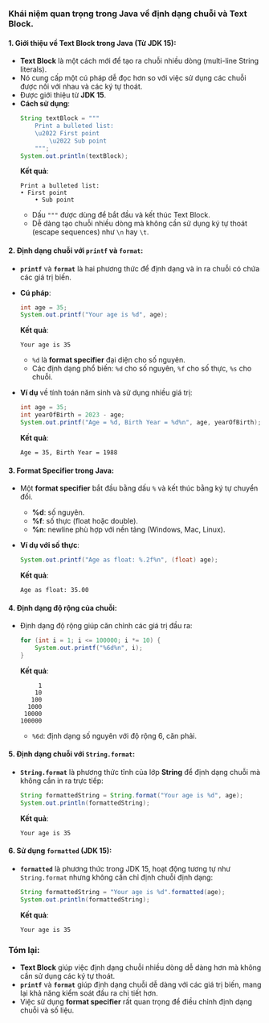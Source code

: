 ### Khái niệm quan trọng trong Java về định dạng chuỗi và Text Block.

#### **1. Giới thiệu về Text Block trong Java (Từ JDK 15)**:
- **Text Block** là một cách mới để tạo ra chuỗi nhiều dòng (multi-line String literals).
- Nó cung cấp một cú pháp dễ đọc hơn so với việc sử dụng các chuỗi được nối với nhau và các ký tự thoát.
- Được giới thiệu từ **JDK 15**.
- **Cách sử dụng**:
  ```java
  String textBlock = """
      Print a bulleted list:
      \u2022 First point
          \u2022 Sub point
      """;
  System.out.println(textBlock);
  ```
  **Kết quả**:
  ```
  Print a bulleted list:
  • First point
      • Sub point
  ```
  - Dấu `"""` được dùng để bắt đầu và kết thúc Text Block.
  - Dễ dàng tạo chuỗi nhiều dòng mà không cần sử dụng ký tự thoát (escape sequences) như `\n` hay `\t`.

#### **2. Định dạng chuỗi với `printf` và `format`**:
- **`printf`** và **`format`** là hai phương thức để định dạng và in ra chuỗi có chứa các giá trị biến.
- **Cú pháp**:
  ```java
  int age = 35;
  System.out.printf("Your age is %d", age);
  ```
  **Kết quả**:
  ```
  Your age is 35
  ```
  - `%d` là **format specifier** đại diện cho số nguyên.
  - Các định dạng phổ biến: `%d` cho số nguyên, `%f` cho số thực, `%s` cho chuỗi.

- **Ví dụ** về tính toán năm sinh và sử dụng nhiều giá trị:
  ```java
  int age = 35;
  int yearOfBirth = 2023 - age;
  System.out.printf("Age = %d, Birth Year = %d%n", age, yearOfBirth);
  ```
  **Kết quả**:
  ```
  Age = 35, Birth Year = 1988
  ```

#### **3. Format Specifier trong Java**:
- Một **format specifier** bắt đầu bằng dấu `%` và kết thúc bằng ký tự chuyển đổi.
  - **%d**: số nguyên.
  - **%f**: số thực (float hoặc double).
  - **%n**: newline phù hợp với nền tảng (Windows, Mac, Linux).
  
- **Ví dụ với số thực**:
  ```java
  System.out.printf("Age as float: %.2f%n", (float) age);
  ```
  **Kết quả**:
  ```
  Age as float: 35.00
  ```

#### **4. Định dạng độ rộng của chuỗi**:
- Định dạng độ rộng giúp căn chỉnh các giá trị đầu ra:
  ```java
  for (int i = 1; i <= 100000; i *= 10) {
      System.out.printf("%6d%n", i);
  }
  ```
  **Kết quả**:
  ```
       1
      10
     100
    1000
   10000
  100000
  ```
  - `%6d`: định dạng số nguyên với độ rộng 6, căn phải.

#### **5. Định dạng chuỗi với `String.format`**:
- **`String.format`** là phương thức tĩnh của lớp **String** để định dạng chuỗi mà không cần in ra trực tiếp:
  ```java
  String formattedString = String.format("Your age is %d", age);
  System.out.println(formattedString);
  ```
  **Kết quả**:
  ```
  Your age is 35
  ```

#### **6. Sử dụng `formatted` (JDK 15)**:
- **`formatted`** là phương thức trong JDK 15, hoạt động tương tự như `String.format` nhưng không cần chỉ định chuỗi định dạng:
  ```java
  String formattedString = "Your age is %d".formatted(age);
  System.out.println(formattedString);
  ```
  **Kết quả**:
  ```
  Your age is 35
  ```

### Tóm lại:
- **Text Block** giúp việc định dạng chuỗi nhiều dòng dễ dàng hơn mà không cần sử dụng các ký tự thoát.
- **`printf`** và **`format`** giúp định dạng chuỗi dễ dàng với các giá trị biến, mang lại khả năng kiểm soát đầu ra chi tiết hơn.
- Việc sử dụng **format specifier** rất quan trọng để điều chỉnh định dạng chuỗi và số liệu.
